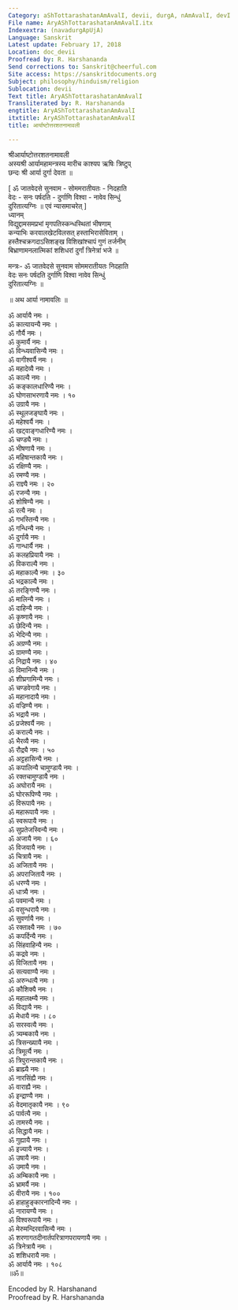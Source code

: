 ```yaml
---
Category: aShTottarashatanAmAvalI, devii, durgA, nAmAvalI, devI
File name: AryAShTottarashatanAmAvalI.itx
Indexextra: (navadurgApUjA)
Language: Sanskrit
Latest update: February 17, 2018
Location: doc_devii
Proofread by: R. Harshananda
Send corrections to: Sanskrit@cheerful.com
Site access: https://sanskritdocuments.org
Subject: philosophy/hinduism/religion
Sublocation: devii
Text title: AryAShTottarashatanAmAvalI
Transliterated by: R. Harshananda
engtitle: AryAShTottarashatanAmAvalI
itxtitle: AryAShTottarashatanAmAvalI
title: आर्याष्टोत्तरशतनामावली

---
```

  
 श्रीआर्याष्टोत्तरशतनामावली   
अस्यश्री आर्यामहामन्त्रस्य मारीच काश्यप ऋषिः त्रिष्टुप्  
छन्दः श्री आर्या दुर्गा देवता ॥  
  
 [ ॐ जातवेदसे सुनवाम - सोममरातीयतः - निदहाति  
वेदः - सनः पर्षदति - दुर्गाणि विश्वा - नावेव सिन्धुं  
दुरितात्यग्निः ॥ एवं न्यासमाचरेत् ]  
ध्यानम्  
विद्युद्दामसमप्रभां मृगपतिस्कन्धस्थितां भीषणाम्  
कन्याभिः करवालखेटविलसत् हस्ताभिरासेविताम् ।  
हस्तैश्चक्रगदाऽसिशङ्ख विशिखांश्चापं गुणं तर्जनीम्  
बिभ्राणामनलात्मिकां शशिधरां दुर्गां त्रिनेत्रां भजे ॥  
  
मन्त्रः- ॐ जातवेदसे सुनवाम सोममरातीयतः निदहाति  
वेदः सनः पर्षदति दुर्गाणि विश्वा नावेव सिन्धुं  
दुरितात्यग्निः ॥  
  
॥ अथ आर्या नामावलिः ॥  
  
ॐ आर्यायै नमः ।  
ॐ कात्यायन्यै नमः ।  
ॐ गौर्यै नमः ।  
ॐ कुमार्यै नमः ।  
ॐ विन्ध्यवासिन्यै नमः ।  
ॐ वागीश्वर्यै नमः ।  
ॐ महादेव्यै नमः ।  
ॐ काल्यै नमः ।  
ॐ कङ्कालधारिण्यै नमः ।  
ॐ घोणसाभरणायै नमः । १०  
ॐ उग्रायै नमः ।  
ॐ स्थूलजङ्घायै नमः ।  
ॐ महेश्वर्यै नमः ।  
ॐ खट्वाङ्गधारिण्यै नमः ।  
ॐ चण्ड्यै नमः ।  
ॐ भीषणायै नमः ।  
ॐ महिषान्तकायै नमः ।  
ॐ रक्षिण्यै नमः ।  
ॐ रमण्यै नमः ।  
ॐ राज्ञ्यै नमः । २०  
ॐ रजन्यै नमः ।  
ॐ शोषिण्यै नमः ।  
ॐ रत्यै नमः ।  
ॐ गभस्तिन्यै नमः ।  
ॐ गन्धिन्यै नमः ।  
ॐ दुर्गायै नमः ।  
ॐ गान्धार्यै नमः ।  
ॐ कलहप्रियायै नमः ।  
ॐ विकराल्यै नमः ।  
ॐ महाकाल्यै नमः । ३०  
ॐ भद्रकाल्यै नमः ।  
ॐ तरङ्गिण्यै नमः ।  
ॐ मालिन्यै नमः ।  
ॐ दाहिन्यै नमः ।  
ॐ कृष्णायै नमः ।  
ॐ छेदिन्यै नमः ।  
ॐ भेदिन्यै नमः ।  
ॐ अग्रण्यै नमः ।  
ॐ ग्रामण्यै नमः ।  
ॐ निद्रायै नमः । ४०  
ॐ विमानिन्यै नमः ।  
ॐ शीघ्रगामिन्यै नमः ।  
ॐ चण्डवेगायै नमः ।  
ॐ महानादायै नमः ।  
ॐ वज्रिण्यै नमः ।  
ॐ भद्रायै नमः ।  
ॐ प्रजेश्वर्यै नमः ।  
ॐ कराल्यै नमः ।  
ॐ भैरव्यै नमः ।  
ॐ रौद्र्यै नमः । ५०  
ॐ अट्टहासिन्यै नमः ।  
ॐ कपालिन्यै चामुण्डायै नमः ।  
ॐ रक्तचामुण्डायै नमः ।  
ॐ अघोरायै नमः ।  
ॐ घोररूपिण्यै नमः ।  
ॐ विरूपायै नमः ।  
ॐ महारूपायै नमः ।  
ॐ स्वरूपायै नमः ।  
ॐ सुप्रतेजस्विन्यै नमः ।  
ॐ अजायै नमः । ६०  
ॐ विजयायै नमः ।  
ॐ चित्रायै नमः ।  
ॐ अजितायै नमः ।  
ॐ अपराजितायै नमः ।  
ॐ धरण्यै नमः ।  
ॐ धात्र्यै नमः ।  
ॐ पवमान्यै नमः ।  
ॐ वसुन्धरायै नमः ।  
ॐ सुवर्णायै नमः ।  
ॐ रक्ताक्ष्यै नमः । ७०  
ॐ कपर्दिन्यै नमः ।  
ॐ सिंहवाहिन्यै नमः ।  
ॐ कद्रवे नमः ।  
ॐ विजितायै नमः ।  
ॐ सत्यवाण्यै नमः ।  
ॐ अरुन्धत्यै नमः ।  
ॐ कौशिक्यै नमः ।  
ॐ महालक्ष्म्यै नमः ।  
ॐ विद्यायै नमः ।  
ॐ मेधायै नमः । ८०  
ॐ सरस्वत्यै नमः ।  
ॐ त्र्यम्बकायै नमः ।  
ॐ त्रिसन्ख्यायै नमः ।  
ॐ त्रिमूर्त्यै नमः ।  
ॐ त्रिपुरान्तकायै नमः ।  
ॐ ब्राह्म्यै नमः ।  
ॐ नारसिंह्यै नमः ।  
ॐ वाराह्यै नमः ।  
ॐ इन्द्राण्यै नमः ।  
ॐ वेदमातृकायै नमः । ९०  
ॐ पार्वत्यै नमः ।  
ॐ तामस्यै नमः ।  
ॐ सिद्धायै नमः ।  
ॐ गुह्यायै नमः ।  
ॐ इज्यायै नमः ।  
ॐ उषायै नमः ।  
ॐ उमायै नमः ।  
ॐ अम्बिकायै नमः ।  
ॐ भ्रामर्यै नमः ।  
ॐ वीरायै नमः । १००  
ॐ हाहाहुङ्कारनादिन्यै नमः ।  
ॐ नारायण्यै नमः ।  
ॐ विश्वरूपायै नमः ।  
ॐ मेरुमन्दिरवासिन्यै नमः ।  
ॐ शरणागतदीनार्तपरित्राणपरायणायै नमः ।  
ॐ त्रिनेत्रायै नमः ।  
ॐ शशिधरायै नमः ।  
ॐ आर्यायै नमः । १०८  
॥ॐ॥  
  
  
Encoded by R. Harshanand  
Proofread by R. Harshananda  
  
